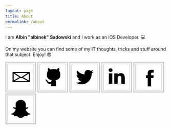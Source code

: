 ```yaml
---
layout: page
title: About
permalink: /about
---
```


I am **Albin "albinek" Sadowski** and I work as an iOS Developer. 💻

On my website you can find some of my IT thoughts, tricks and stuff around that subject. Enjoy! 😎

[![email][logo_email]](mailto:albinek@albinek.com)
[![github.com][logo_github]](https://github.com/albinekcom)
[![twitter.com][logo_twitter]](https://twitter.com/albinekcom)
[![linkedin.com][logo_linkedin]](https://www.linkedin.com/in/albinekcom)
[![facebook.com][logo_facebook]](https://www.facebook.com/albinekcom)
[![snapchat.com][logo_snapchat]](https://www.snapchat.com/add/albinekcom)

[logo_email]: /assets/img/logo/email.svg "e-mail"
[logo_github]: /assets/img/logo/github.svg "Github"
[logo_twitter]: /assets/img/logo/twitter.svg "Twitter"
[logo_linkedin]: /assets/img/logo/linkedin.svg "LinkedIn"
[logo_facebook]: /assets/img/logo/facebook.svg "Facebook"
[logo_snapchat]: /assets/img/logo/snapchat.svg "Snapchat"
